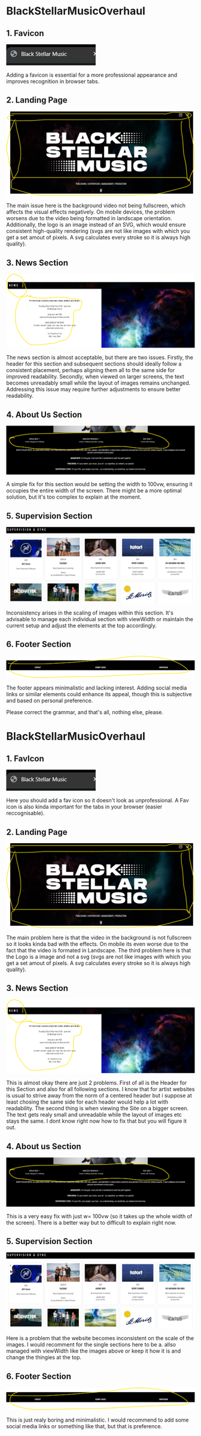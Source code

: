 # BlackStellarMusicOverhaul

## 1. Favicon

![Favicon](./assets/favIcon.png)

Adding a favicon is essential for a more professional appearance and improves recognition in browser tabs.

## 2. Landing Page

![Landing Issues](./assets/landing.png)

The main issue here is the background video not being fullscreen, which affects the visual effects negatively. On mobile devices, the problem worsens due to the video being formatted in landscape orientation. Additionally, the logo is an image instead of an SVG, which would ensure consistent high-quality rendering (svgs are not like images with which you get a set amout of pixels. A svg calculates every stroke so it is always high quality).

## 3. News Section

![News](./assets/news.png)

The news section is almost acceptable, but there are two issues. Firstly, the header for this section and subsequent sections should ideally follow a consistent placement, perhaps aligning them all to the same side for improved readability. Secondly, when viewed on larger screens, the text becomes unreadably small while the layout of images remains unchanged. Addressing this issue may require further adjustments to ensure better readability.

## 4. About Us Section

![About](./assets/about.png)

A simple fix for this section would be setting the width to 100vw, ensuring it occupies the entire width of the screen. There might be a more optimal solution, but it's too complex to explain at the moment.

## 5. Supervision Section

![Supervision](./assets/supervision.png)

Inconsistency arises in the scaling of images within this section. It's advisable to manage each individual section with viewWidth or maintain the current setup and adjust the elements at the top accordingly.

## 6. Footer Section

![Footer](./assets/footer.png)

The footer appears minimalistic and lacking interest. Adding social media links or similar elements could enhance its appeal, though this is subjective and based on personal preference.

Please correct the grammar, and that's all, nothing else, please.



# BlackStellarMusicOverhaul

## 1. FavIcon

![FavIcon](./assets/favIcon.png)

Here you should add a fav icon so it doesn't look as unprofessional. A Fav icon is also kinda important for the tabs in your browser (easier reccognisable). 

## 2. Landing Page

![Landing Issues](./assets/landing.png)

The main problem here is that the video in the background is not fullscreen so it looks kinda bad with the effects. On mobile its even worse due to the fact that the video is formated in Landscape. The third problem here is that the Logo is a image and not a svg (svgs are not like images with which you get a set amout of pixels. A svg calculates every stroke so it is always high quality). 

## 3. News Section

![News](./assets/news.png)

This is almost okay there are just 2 problems. First of all is the Header for this Section and also for all following sections. I know that for artist websites is usual to strive away from the norm of a centered header but i suppose at least chosing the same side for each header would help a lot with readability. The second thing is when viewing the Site on a bigger screen. The text gets realy small and unreadable while the layout of images etc stays the same. I dont know right now how to fix that but you will figure it out. 

## 4. About us Section
 
![about](./assets/about.png)

This is a very easy fix with just w= 100vw (so it takes up the whole width of the screen). There is a better way but to difficult to explain right now.

## 5. Supervision Section

![alt text](./assets/supervision.png)

Here is a problem that the website becomes inconsistent on the scale of the images. I would recomment for the single sections here to be a. allso managed with viewWidth like the images above or keep it how it is and change the thingies at the top. 

## 6. Footer Section

![Footer](./assets/footer.png)

This is just realy boring and minimalistic. I would recommend to add some social media links or something like that, but that is preference.